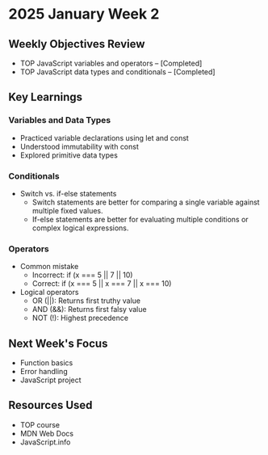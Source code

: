 # 2025 January Week 2

## Weekly Objectives Review
- TOP JavaScript variables and operators – [Completed]
- TOP JavaScript data types and conditionals – [Completed]

## Key Learnings
### Variables and Data Types
- Practiced variable declarations using let and const
- Understood immutability with const
- Explored primitive data types

### Conditionals
- Switch vs. if-else statements
  - Switch statements are better for comparing a single variable against multiple fixed values.
  - If-else statements are better for evaluating multiple conditions or complex logical expressions.

### Operators
- Common mistake
  - Incorrect: if (x === 5 || 7 || 10)
  - Correct: if (x === 5 || x === 7 || x === 10)
- Logical operators
  - OR (||): Returns first truthy value
  - AND (&&): Returns first falsy value
  - NOT (!): Highest precedence

## Next Week's Focus
- Function basics
- Error handling
- JavaScript project

## Resources Used
- TOP course
- MDN Web Docs
- JavaScript.info